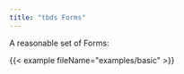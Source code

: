 ```yaml
---
title: "tbds Forms"
---
```


A reasonable set of Forms:

{{< example fileName="examples/basic" >}}

